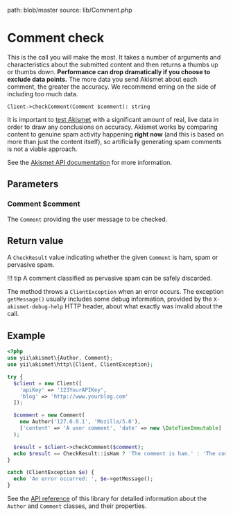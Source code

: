 path: blob/master
source: lib/Comment.php

# Comment check
This is the call you will make the most. It takes a number of arguments and characteristics about the submitted content
and then returns a thumbs up or thumbs down. **Performance can drop dramatically if you choose to exclude data points.**
The more data you send Akismet about each comment, the greater the accuracy. We recommend erring on the side of including too much data.

```
Client->checkComment(Comment $comment): string
```

It is important to [test Akismet](../advanced/testing.md) with a significant amount of real, live data in order to draw any conclusions on accuracy.
Akismet works by comparing content to genuine spam activity happening **right now** (and this is based on more than just the content itself),
so artificially generating spam comments is not a viable approach.

See the [Akismet API documentation](https://akismet.com/development/api/#comment-check) for more information.

## Parameters

### Comment **$comment**
The `Comment` providing the user message to be checked.

## Return value
A `CheckResult` value indicating whether the given `Comment` is ham, spam or pervasive spam.

!!! tip
    A comment classified as pervasive spam can be safely discarded.

The method throws a `ClientException` when an error occurs.
The exception `getMessage()` usually includes some debug information, provided by the `X-akismet-debug-help` HTTP header, about what exactly was invalid about the call.

## Example

```php
<?php
use yii\akismet\{Author, Comment};
use yii\akismet\http\{Client, ClientException};

try {
  $client = new Client([
    'apiKey' => '123YourAPIKey',
    'blog' => 'http://www.yourblog.com'
  ]);

  $comment = new Comment(
    new Author('127.0.0.1', 'Mozilla/5.0'),
    ['content' => 'A user comment', 'date' => new \DateTimeImmutable]
  );

  $result = $client->checkComment($comment);
  echo $result == CheckResult::isHam ? 'The comment is ham.' : 'The comment is spam.';
}

catch (ClientException $e) {
  echo 'An error occurred: ', $e->getMessage();
}
```

See the [API reference](https://dev.belin.io/yii2-akismet/api) of this library for detailed information about the `Author` and `Comment` classes, and their properties.
